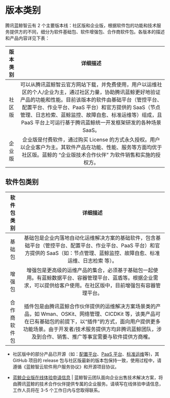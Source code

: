 # 版本类别

腾讯蓝鲸智云有 2 个主要版本线：社区版和企业版，根据软件包的功能和技术服务提供方的不同，细分为软件基础包、软件增强包、合作商软件包。各版本的描述和产品内容详见下表：

|    版本类别   | 详细描述 |
|:--------------:|:-------:|
| 社区版 | 可以从腾讯蓝鲸智云官方网站下载，并免费使用，用户以运维社区的个人/企业为主，通过社区力量，协助腾讯蓝鲸更好地验证产品的功能和性能。目前该版本的软件由基础平台（管控平台、配置平台、作业平台、PaaS 平台）和官方提供的 SaaS（节点管理、日志检索、蓝鲸监控、故障自愈、标准运维等）组成，且 PaaS 平台上可运行基于腾讯蓝鲸统一开发框架研发的各种场景 SaaS。|
| 企业版 | 企业版是付费软件，通过购买 License 的方式永久授权。用户以企业客户为主。其软件产品在功能、性能、服务等方面均优于社区版。蓝鲸的 “企业版技术合作伙伴” 为软件销售和实施的授权方。|

## 软件包类别

|    软件包类别   | 详细描述  |
|:--------------:|:-------:|
| 基础包 | 基础包是企业内落地自动化运维解决方案的基础软件，包含基础平台（管控平台、配置平台、作业平台、PaaS 平台）和官方提供的 SaaS（如：节点管理、蓝鲸监控、故障自愈、标准运维、日志检索 等）。|
| 增强包 | 增强包是更高级的运维产品的集合，必须基于基础包一起使用。有蓝鲸数据平台、容器管理平台、蓝盾等。根据企业需求，可以提供给客户使用。在社区版中，目前增强包有容器管理平台。|
| 合作商软件包 | 插件包是由腾讯蓝鲸合作伙伴提供的运维解决方案场景类的产品，如 Wman、OSKit、网络管理、CICDKit 等，该类产品可在已有基础包的前提下，以“插件”的方式，面向用户提供更多功能场景。由于开发者/技术服务提供方均非腾讯蓝鲸团队，涉及到合作、销售、推广等事宜需要与软件提供方商榷。|


- 社区版中的部分产品已开源（如：[配置平台](https://github.com/Tencent/bk-cmdb)、[PaaS 平台](https://github.com/Tencent/bk-PaaS)、[标准运维](https://github.com/Tencent/bk-sops)等)，其 GitHub 项目的 release 包与社区版最新的版本包保持一致，使用过程中，请遵循《蓝鲸智云软件用户服务协议》和开源项目协议。

- [蓝鲸企业版在线体验申请信息](http://bk.tencent.com/applyinfo/ee/) |   蓝鲸智云团队面向企业出售技术解决方案，将由腾讯蓝鲸的技术合作伙伴提供专属的企业服务。请填写在线体验申请信息，工作人员将在 3-5 个工作日内与您取得联系。
